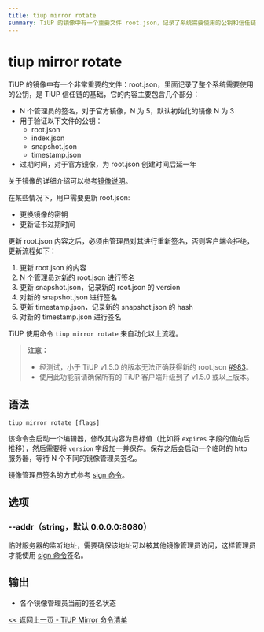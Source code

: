 ```yaml
---
title: tiup mirror rotate
summary: TiUP 的镜像中有一个重要文件 root.json，记录了系统需要使用的公钥和信任链基础。包含管理员签名、用于验证的公钥和过期时间。更新 root.json 需要管理员重新签名，使用命令 `tiup mirror rotate` 自动化更新流程。需要确保 TiUP 客户端升级到 v1.5.0 或以上版本。命令启动编辑器修改内容，等待管理员签名。选项包括临时服务器监听地址。输出为各个镜像管理员当前的签名状态。
---
```


# tiup mirror rotate

TiUP 的镜像中有一个非常重要的文件：root.json，里面记录了整个系统需要使用的公钥，是 TiUP 信任链的基础，它的内容主要包含几个部分：

- N 个管理员的签名，对于官方镜像，N 为 5，默认初始化的镜像 N 为 3
- 用于验证以下文件的公钥：
    - root.json
    - index.json
    - snapshot.json
    - timestamp.json
- 过期时间，对于官方镜像，为 root.json 创建时间后延一年

关于镜像的详细介绍可以参考[镜像说明](/tiup/tiup-mirror-reference.md)。

在某些情况下，用户需要更新 root.json:

- 更换镜像的密钥
- 更新证书过期时间

更新 root.json 内容之后，必须由管理员对其进行重新签名，否则客户端会拒绝，更新流程如下：

1. 更新 root.json 的内容
2. N 个管理员对新的 root.json 进行签名
3. 更新 snapshot.json，记录新的 root.json 的 version
4. 对新的 snapshot.json 进行签名
5. 更新 timestamp.json，记录新的 snapshot.json 的 hash
6. 对新的 timestamp.json 进行签名

TiUP 使用命令 `tiup mirror rotate` 来自动化以上流程。

> **注意：**
>
> + 经测试，小于 TiUP v1.5.0 的版本无法正确获得新的 root.json [#983](https://github.com/pingcap/tiup/issues/983)。
> + 使用此功能前请确保所有的 TiUP 客户端升级到了 v1.5.0 或以上版本。

## 语法

```shell
tiup mirror rotate [flags]
```

该命令会启动一个编辑器，修改其内容为目标值（比如将 `expires` 字段的值向后推移），然后需要将 `version` 字段加一并保存。保存之后会启动一个临时的 http 服务器，等待 N 个不同的镜像管理员签名。

镜像管理员签名的方式参考 [sign 命令](/tiup/tiup-command-mirror-sign.md)。

## 选项

### --addr（string，默认 0.0.0.0:8080）

临时服务器的监听地址，需要确保该地址可以被其他镜像管理员访问，这样管理员才能使用 [sign 命令](/tiup/tiup-command-mirror-sign.md)签名。

## 输出

- 各个镜像管理员当前的签名状态

[<< 返回上一页 - TiUP Mirror 命令清单](/tiup/tiup-command-mirror.md#命令清单)
